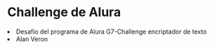 <h1>Challenge de Alura </h1>

<li>Desafio del programa de Alura G7-Challenge encriptador de texto</li>

<li>Alan Veron</li>

